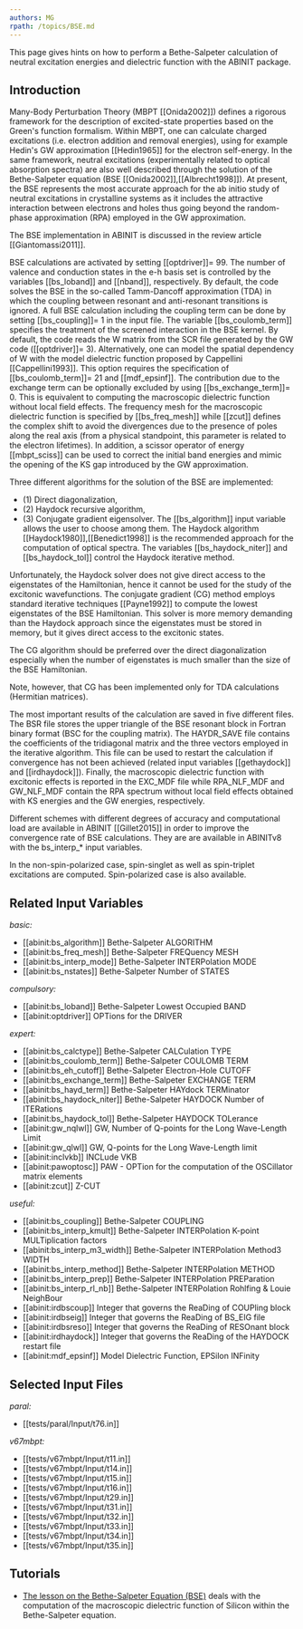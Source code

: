 ```yaml
---
authors: MG
rpath: /topics/BSE.md
---
```

<!--
This file is automatically generated by mksite.py. All changes will be lost.
Change the input yaml files or the python code
-->

This page gives hints on how to perform a Bethe-Salpeter calculation of neutral excitation energies and
dielectric function with the ABINIT package.

## Introduction

Many-Body Perturbation Theory (MBPT [[Onida2002]]) defines a rigorous
framework for the description of excited-state properties based on the Green's
function formalism. Within MBPT, one can calculate charged excitations (i.e.
electron addition and removal energies), using for example Hedin's GW
approximation [[Hedin1965]] for the electron self-energy. In the same
framework, neutral excitations (experimentally related to optical absorption
spectra) are also well described through the solution of the Bethe-Salpeter
equation (BSE [[Onida2002]],[[Albrecht1998]]). At present, the BSE represents
the most accurate approach for the ab initio study of neutral excitations in
crystalline systems as it includes the attractive interaction between
electrons and holes thus going beyond the random-phase approximation (RPA)
employed in the GW approximation.

The BSE implementation in ABINIT is discussed in the review article
[[Giantomassi2011]].

BSE calculations are activated by setting [[optdriver]]= 99. The number of
valence and conduction states in the e-h basis set is controlled by the
variables [[bs_loband]] and [[nband]], respectively. By default, the code
solves the BSE in the so-called Tamm-Dancoff approximation (TDA) in which the
coupling between resonant and anti-resonant transitions is ignored. A full BSE
calculation including the coupling term can be done by setting
[[bs_coupling]]= 1 in the input file. The variable [[bs_coulomb_term]]
specifies the treatment of the screened interaction in the BSE kernel. By
default, the code reads the W matrix from the SCR file generated by the GW
code ([[optdriver]]= 3). Alternatively, one can model the spatial dependency
of W with the model dielectric function proposed by Cappellini
[[Cappellini1993]]. This option requires the specification of
[[bs_coulomb_term]]= 21 and [[mdf_epsinf]]. The contribution due to the
exchange term can be optionally excluded by using [[bs_exchange_term]]= 0.
This is equivalent to computing the macroscopic dielectric function without
local field effects. The frequency mesh for the macroscopic dielectric
function is specified by [[bs_freq_mesh]] while [[zcut]] defines the complex
shift to avoid the divergences due to the presence of poles along the real
axis (from a physical standpoint, this parameter is related to the electron
lifetimes). In addition, a scissor operator of energy [[mbpt_sciss]] can be
used to correct the initial band energies and mimic the opening of the KS gap
introduced by the GW approximation.

Three different algorithms for the solution of the BSE are implemented:

* (1) Direct diagonalization,
* (2) Haydock recursive algorithm,
* (3) Conjugate gradient eigensolver.
The [[bs_algorithm]] input variable allows the user to choose among them. The
Haydock algorithm [[Haydock1980]],[[Benedict1998]] is the recommended approach
for the computation of optical spectra. The variables [[bs_haydock_niter]] and
[[bs_haydock_tol]] control the Haydock iterative method.

Unfortunately, the Haydock solver does not give direct access to the
eigenstates of the Hamiltonian, hence it cannot be used for the study of the
excitonic wavefunctions. The conjugate gradient (CG) method employs standard
iterative techniques [[Payne1992]] to compute the lowest eigenstates of the
BSE Hamiltonian. This solver is more memory demanding than the Haydock
approach since the eigenstates must be stored in memory, but it gives direct
access to the excitonic states.

The CG algorithm should be preferred over the direct diagonalization
especially when the number of eigenstates is much smaller than the size of the
BSE Hamiltonian.

Note, however, that CG has been implemented only for TDA calculations
(Hermitian matrices).

The most important results of the calculation are saved in five different
files. The BSR file stores the upper triangle of the BSE resonant block in
Fortran binary format (BSC for the coupling matrix). The HAYDR_SAVE file
contains the coefficients of the tridiagonal matrix and the three vectors
employed in the iterative algorithm. This file can be used to restart the
calculation if convergence has not been achieved (related input variables
[[gethaydock]] and [[irdhaydock]]). Finally, the macroscopic dielectric
function with excitonic effects is reported in the EXC_MDF file while
RPA_NLF_MDF and GW_NLF_MDF contain the RPA spectrum without local field
effects obtained with KS energies and the GW energies, respectively.

Different schemes with different degrees of accuracy and computational load
are available in ABINIT [[Gillet2015]] in order to improve the convergence
rate of BSE calculations. They are are available in ABINITv8 with the
bs_interp_* input variables.

In the non-spin-polarized case, spin-singlet as well as spin-triplet
excitations are computed. Spin-polarized case is also available.



## Related Input Variables

*basic:*

- [[abinit:bs_algorithm]]  Bethe-Salpeter ALGORITHM
- [[abinit:bs_freq_mesh]]  Bethe-Salpeter FREQuency MESH
- [[abinit:bs_interp_mode]]  Bethe-Salpeter INTERPolation MODE
- [[abinit:bs_nstates]]  Bethe-Salpeter Number of STATES
 
*compulsory:*

- [[abinit:bs_loband]]  Bethe-Salpeter Lowest Occupied BAND
- [[abinit:optdriver]]  OPTions for the DRIVER
 
*expert:*

- [[abinit:bs_calctype]]  Bethe-Salpeter CALCulation TYPE
- [[abinit:bs_coulomb_term]]  Bethe-Salpeter COULOMB TERM
- [[abinit:bs_eh_cutoff]]  Bethe-Salpeter Electron-Hole CUTOFF
- [[abinit:bs_exchange_term]]  Bethe-Salpeter EXCHANGE TERM
- [[abinit:bs_hayd_term]]  Bethe-Salpeter HAYdock TERMinator
- [[abinit:bs_haydock_niter]]  Bethe-Salpeter HAYDOCK Number of ITERations
- [[abinit:bs_haydock_tol]]  Bethe-Salpeter HAYDOCK TOLerance
- [[abinit:gw_nqlwl]]  GW, Number of Q-points for the Long Wave-Length Limit
- [[abinit:gw_qlwl]]  GW, Q-points for the Long Wave-Length limit
- [[abinit:inclvkb]]  INCLude VKB
- [[abinit:pawoptosc]]  PAW - OPTion for the computation of the OSCillator matrix elements
- [[abinit:zcut]]  Z-CUT
 
*useful:*

- [[abinit:bs_coupling]]  Bethe-Salpeter COUPLING
- [[abinit:bs_interp_kmult]]  Bethe-Salpeter INTERPolation K-point MULTiplication factors
- [[abinit:bs_interp_m3_width]]  Bethe-Salpeter INTERPolation Method3 WIDTH
- [[abinit:bs_interp_method]]  Bethe-Salpeter INTERPolation METHOD
- [[abinit:bs_interp_prep]]  Bethe-Salpeter INTERPolation PREParation
- [[abinit:bs_interp_rl_nb]]  Bethe-Salpeter INTERPolation Rohlfing & Louie NeighBour
- [[abinit:irdbscoup]]  Integer that governs the ReaDing of COUPling block
- [[abinit:irdbseig]]  Integer that governs the ReaDing of BS_EIG file
- [[abinit:irdbsreso]]  Integer that governs the ReaDing of RESOnant block
- [[abinit:irdhaydock]]  Integer that governs the ReaDing of the HAYDOCK restart file
- [[abinit:mdf_epsinf]]  Model Dielectric Function, EPSilon INFinity
 

## Selected Input Files

*paral:*

- [[tests/paral/Input/t76.in]]
 
*v67mbpt:*

- [[tests/v67mbpt/Input/t11.in]]
- [[tests/v67mbpt/Input/t14.in]]
- [[tests/v67mbpt/Input/t15.in]]
- [[tests/v67mbpt/Input/t16.in]]
- [[tests/v67mbpt/Input/t29.in]]
- [[tests/v67mbpt/Input/t31.in]]
- [[tests/v67mbpt/Input/t32.in]]
- [[tests/v67mbpt/Input/t33.in]]
- [[tests/v67mbpt/Input/t34.in]]
- [[tests/v67mbpt/Input/t35.in]]
 

## Tutorials

* [The lesson on the Bethe-Salpeter Equation (BSE)](../../tutorial/generated_files/lesson_bse.html) deals with the computation of the macroscopic dielectric function of Silicon within the Bethe-Salpeter equation. 

